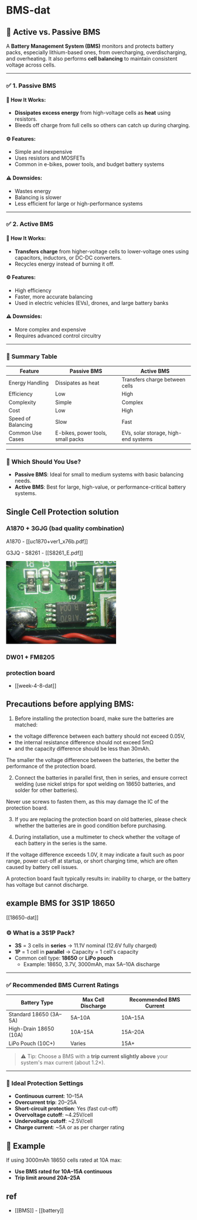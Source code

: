 
# BMS-dat

## 🔋 Active vs. Passive BMS

A **Battery Management System (BMS)** monitors and protects battery packs, especially lithium-based ones, from overcharging, overdischarging, and overheating. It also performs **cell balancing** to maintain consistent voltage across cells.

---

### ✅ 1. Passive BMS

#### 🔧 How It Works:
- **Dissipates excess energy** from high-voltage cells as **heat** using resistors.
- Bleeds off charge from full cells so others can catch up during charging.

#### ⚙️ Features:
- Simple and inexpensive
- Uses resistors and MOSFETs
- Common in e-bikes, power tools, and budget battery systems

#### ⚠️ Downsides:
- Wastes energy
- Balancing is slower
- Less efficient for large or high-performance systems

---

### ✅ 2. Active BMS

#### 🔧 How It Works:
- **Transfers charge** from higher-voltage cells to lower-voltage ones using capacitors, inductors, or DC-DC converters.
- Recycles energy instead of burning it off.

#### ⚙️ Features:
- High efficiency
- Faster, more accurate balancing
- Used in electric vehicles (EVs), drones, and large battery banks

#### ⚠️ Downsides:
- More complex and expensive
- Requires advanced control circuitry

---

### 🔄 Summary Table

| Feature               | **Passive BMS**                       | **Active BMS**                           |
|-----------------------|----------------------------------------|------------------------------------------|
| Energy Handling       | Dissipates as heat                    | Transfers charge between cells           |
| Efficiency            | Low                                   | High                                     |
| Complexity            | Simple                                | Complex                                  |
| Cost                  | Low                                   | High                                     |
| Speed of Balancing    | Slow                                  | Fast                                     |
| Common Use Cases      | E-bikes, power tools, small packs     | EVs, solar storage, high-end systems     |

---

### 🤔 Which Should You Use?

- **Passive BMS**: Ideal for small to medium systems with basic balancing needs.
- **Active BMS**: Best for large, high-value, or performance-critical battery systems.





## Single Cell Protection solution 

### A1870 + 3GJG (bad quality combination)

A1870 - [[uc1870+ver1_x76b.pdf]]

G3JQ - S8261 - [[S8261_E.pdf]]

![](2025-02-21-18-52-52.png)

### DW01 + FM8205

### protection board 

- [[week-4-8-dat]]



## Precautions before applying BMS:

1. Before installing the protection board, make sure the batteries are matched:
   
- the voltage difference between each battery should not exceed 0.05V, 
- the internal resistance difference should not exceed 5mΩ
- and the capacity difference should be less than 30mAh. 

The smaller the voltage difference between the batteries, the better the performance of the protection board.

2. Connect the batteries in parallel first, then in series, and ensure correct welding (use nickel strips for spot welding on 18650 batteries, and solder for other batteries). 

Never use screws to fasten them, as this may damage the IC of the protection board.

3. If you are replacing the protection board on old batteries, please check whether the batteries are in good condition before purchasing.

4. During installation, use a multimeter to check whether the voltage of each battery in the series is the same. 
   
If the voltage difference exceeds 1.0V, it may indicate a fault such as poor range, power cut-off at startup, or short charging time, which are often caused by battery cell issues. 

A protection board fault typically results in: inability to charge, or the battery has voltage but cannot discharge.



## example BMS for 3S1P 18650

[[18650-dat]]

### ⚙️ What is a 3S1P Pack?

- **3S** = 3 cells in **series** → 11.1V nominal (12.6V fully charged)
- **1P** = 1 cell in **parallel** → Capacity = 1 cell's capacity
- Common cell type: **18650** or **LiPo pouch**
  - Example: 18650, 3.7V, 3000mAh, max 5A–10A discharge

---

### ✅ Recommended BMS Current Ratings

| **Battery Type**           | **Max Cell Discharge** | **Recommended BMS Current** |
|----------------------------|------------------------|------------------------------|
| Standard 18650 (3A–5A)     | 5A–10A                 | 10A–15A                      |
| High-Drain 18650 (10A)     | 10A–15A                | 15A–20A                      |
| LiPo Pouch (10C+)          | Varies                 | 15A+                         |

> ⚠️ Tip: Choose a BMS with a **trip current slightly above** your system's max current (about 1.2×).

---

### 🔐 Ideal Protection Settings

- **Continuous current**: 10–15A
- **Overcurrent trip**: 20–25A
- **Short-circuit protection**: Yes (fast cut-off)
- **Overvoltage cutoff**: ~4.25V/cell
- **Undervoltage cutoff**: ~2.5V/cell
- **Charge current**: ~5A or as per charger rating


## 🔧 Example

If using 3000mAh 18650 cells rated at 10A max:
- **Use BMS rated for 10A–15A continuous**
- **Trip limit around 20A–25A**

## ref 



- [[BMS]] - [[battery]]
